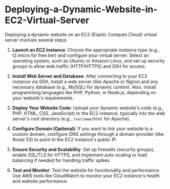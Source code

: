 # Deploying-a-Dynamic-Website-in-EC2-Virtual-Server

Deploying a dynamic website on an EC2 (Elastic Compute Cloud) virtual server involves several steps:

1. **Launch an EC2 Instance**: Choose the appropriate instance type (e.g., t2.micro for free tier) and configure your virtual server. Select an operating system, such as Ubuntu or Amazon Linux, and set up security groups to allow web traffic (HTTP/HTTPS) and SSH for access.

2. **Install Web Server and Database**: After connecting to your EC2 instance via SSH, install a web server (like Apache or Nginx) and any necessary database (e.g., MySQL) for dynamic content. Also, install programming languages like PHP, Python, or Node.js, depending on your website's requirements.

3. **Deploy Your Website Code**: Upload your dynamic website's code (e.g., PHP, HTML, CSS, JavaScript) to the EC2 instance, typically into the web server's root directory (e.g., `/var/www/html` for Apache).

4. **Configure Domain (Optional)**: If you want to link your website to a custom domain, configure DNS settings through a domain provider (like Route 53) to point to the EC2 instance's public IP.

5. **Ensure Security and Scalability**: Set up firewalls (security groups), enable SSL/TLS for HTTPS, and implement auto-scaling or load balancing if needed for handling traffic spikes.

6. **Test and Monitor**: Test the website for functionality and performance. Use AWS tools like CloudWatch to monitor your EC2 instance's health and website performance.

